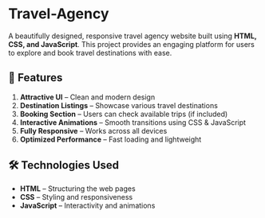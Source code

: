 # Travel-Agency  

A beautifully designed, responsive travel agency website built using **HTML, CSS, and JavaScript**. This project provides an engaging platform for users to explore and book travel destinations with ease.  

## 🚀 Features  
1. **Attractive UI** – Clean and modern design  
2. **Destination Listings** – Showcase various travel destinations  
3. **Booking Section** – Users can check available trips (if included)  
4. **Interactive Animations** – Smooth transitions using CSS & JavaScript  
5. **Fully Responsive** – Works across all devices  
6. **Optimized Performance** – Fast loading and lightweight  

## 🛠️ Technologies Used  
- **HTML** – Structuring the web pages  
- **CSS** – Styling and responsiveness  
- **JavaScript** – Interactivity and animations  

